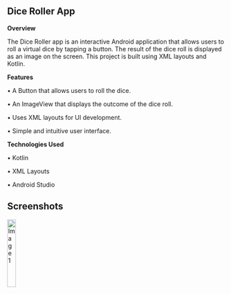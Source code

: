 ## Dice Roller App

**Overview**

The Dice Roller app is an interactive Android application that allows users to roll a virtual dice by tapping a button. The result of the dice roll is displayed as an image on the screen. This project is built using XML layouts and Kotlin.

**Features**

• A Button that allows users to roll the dice.

• An ImageView that displays the outcome of the dice roll.

• Uses XML layouts for UI development.

• Simple and intuitive user interface.

**Technologies Used**

• Kotlin

• XML Layouts

• Android Studio

## Screenshots
<p>
  <img src="(https://github.com/user-attachments/assets/7038c532-c655-4218-9cd4-cfbccad489d0)" alt="Image 1" width="20%""/>
</p>
